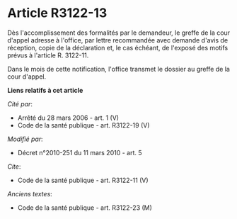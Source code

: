 # Article R3122-13

Dès l'accomplissement des formalités par le demandeur, le greffe de la cour d'appel adresse à l'office, par lettre
recommandée avec demande d'avis de réception, copie de la déclaration et, le cas échéant, de l'exposé des motifs prévus à
l'article R. 3122-11. 

Dans le mois de cette notification, l'office transmet le dossier au greffe de la cour d'appel.

**Liens relatifs à cet article**

_Cité par_:

  - Arrêté du 28 mars 2006 - art. 1 (V)
  - Code de la santé publique - art. R3122-19 (V)

_Modifié par_:

  - Décret n°2010-251 du 11 mars 2010 - art. 5

_Cite_:

  - Code de la santé publique - art. R3122-11 (V)

_Anciens textes_:

  - Code de la santé publique - art. R3122-23 (M)
